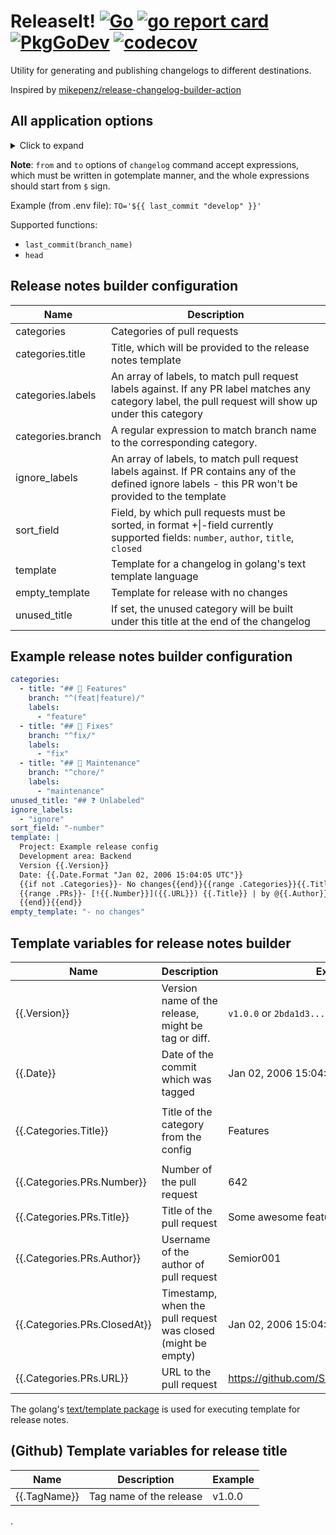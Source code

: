 # ReleaseIt! [![Go](https://github.com/Semior001/releaseit/actions/workflows/.go.yaml/badge.svg)](https://github.com/Semior001/releaseit/actions/workflows/.go.yaml) [![go report card](https://goreportcard.com/badge/github.com/semior001/releaseit)](https://goreportcard.com/report/github.com/semior001/releaseit) [![PkgGoDev](https://pkg.go.dev/badge/github.com/Semior001/releaseit)](https://pkg.go.dev/github.com/Semior001/releaseit) [![codecov](https://codecov.io/gh/Semior001/releaseit/branch/master/graph/badge.svg?token=0MAV99RJ1C)](https://codecov.io/gh/Semior001/releaseit)

Utility for generating and publishing changelogs to different destinations.

Inspired by [mikepenz/release-changelog-builder-action](https://github.com/mikepenz/release-changelog-builder-action)

## All application options
<details>
<summary>Click to expand</summary>

```
Application Options:
      --dbg                                    turn on debug mode [$DEBUG]

Help Options:
  -h, --help                                   Show this help message

[changelog command options]
          --from=                              sha to start release notes from
                                               [$FROM]
          --to=                                sha to end release notes to [$TO]

[release command options]
          --tag=                               tag to be released [$TAG]

[common options]
    engine:
          --engine.type=[github|gitlab]        type of the repository engine
                                               [$ENGINE_TYPE]

    repo:
          --engine.github.repo.owner=          owner of the repository
                                               [$ENGINE_GITHUB_REPO_OWNER]
          --engine.github.repo.name=           name of the repository
                                               [$ENGINE_GITHUB_REPO_NAME]

    basic_auth:
          --engine.github.basic_auth.username= username for basic auth
                                               [$ENGINE_GITHUB_BASIC_AUTH_USERN-

                                               AME]
          --engine.github.basic_auth.password= password for basic auth
                                               [$ENGINE_GITHUB_BASIC_AUTH_PASSW-

                                               ORD]

    gitlab:
          --engine.gitlab.token=               token to connect to the gitlab
                                               repository [$ENGINE_GITLAB_TOKEN]
          --engine.gitlab.base_url=            base url of the gitlab instance
                                               [$ENGINE_GITLAB_BASE_URL]
          --engine.gitlab.project_id=          project id of the repository
                                               [$ENGINE_GITLAB_PROJECT_ID]

    notify:
          --notify.stdout                      print release notes to stdout
                                               [$NOTIFY_STDOUT]
          --notify.conf_location=              location to the config file
                                               [$NOTIFY_CONF_LOCATION]

    telegram:
          --notify.telegram.chat_id=           id of the chat, where the
                                               release notes will be sent
                                               [$NOTIFY_TELEGRAM_CHAT_ID]
          --notify.telegram.token=             bot token
                                               [$NOTIFY_TELEGRAM_TOKEN]
          --notify.telegram.web_page_preview   request telegram to preview for
                                               web links
                                               [$NOTIFY_TELEGRAM_WEB_PAGE_PREVI-

                                               EW]

    github:
          --notify.github.release_name_tmpl=   template for release name
                                               [$NOTIFY_GITHUB_RELEASE_NAME_TMP-

                                               L]

    repo:
          --notify.github.repo.owner=          owner of the repository
                                               [$NOTIFY_GITHUB_REPO_OWNER]
          --notify.github.repo.name=           name of the repository
                                               [$NOTIFY_GITHUB_REPO_NAME]

    basic_auth:
          --notify.github.basic_auth.username= username for basic auth
                                               [$NOTIFY_GITHUB_BASIC_AUTH_USERN-

                                               AME]
          --notify.github.basic_auth.password= password for basic auth
                                               [$NOTIFY_GITHUB_BASIC_AUTH_PASSW-

                                               ORD]

    mattermost:
          --notify.mattermost.base_url=        base url of the mattermost
                                               server
                                               [$NOTIFY_MATTERMOST_BASE_URL]
          --notify.mattermost.channel_id=      id of the channel, where the
                                               release notes will be sent
                                               [$NOTIFY_MATTERMOST_CHANNEL_ID]
          --notify.mattermost.login_id=        login id of the user, who will
                                               send the release notes
                                               [$NOTIFY_MATTERMOST_LOGIN_ID]
          --notify.mattermost.password=        password of the user, who will
                                               send the release notes
                                               [$NOTIFY_MATTERMOST_PASSWORD]
          --notify.mattermost.ldap             use ldap auth
                                               [$NOTIFY_MATTERMOST_LDAP]
```

</details>

**Note**: `from` and `to` options of `changelog` command accept expressions, which must be written in gotemplate manner,
and the whole expressions should start from `$` sign.

Example (from .env file): `TO='${{ last_commit "develop" }}'`

Supported functions:
- `last_commit(branch_name)`
- `head`

## Release notes builder configuration
| Name              | Description                                                                                                                                             |
|-------------------|---------------------------------------------------------------------------------------------------------------------------------------------------------|
| categories        | Categories of pull requests                                                                                                                             |
| categories.title  | Title, which will be provided to the release notes template                                                                                             |
| categories.labels | An array of labels, to match pull request labels against. If any PR label matches any category label, the pull request will show up under this category |
| categories.branch | A regular expression to match branch name to the corresponding category.                                                                                |
| ignore_labels     | An array of labels, to match pull request labels against. If PR contains any of the defined ignore labels - this PR won't be provided to the template   |
| sort_field        | Field, by which pull requests must be sorted, in format +&#124;-field currently supported fields: `number`, `author`, `title`, `closed`                 |
| template          | Template for a changelog in golang's text template language                                                                                             |
| empty_template    | Template for release with no changes                                                                                                                    |
| unused_title      | If set, the unused category will be built under this title at the end of the changelog                                                                  |

## Example release notes builder configuration

```yaml
categories:
  - title: "## 🚀 Features"
    branch: "^(feat|feature)/"
    labels:
      - "feature"
  - title: "## 🐛 Fixes"
    branch: "^fix/"
    labels:
      - "fix"
  - title: "## 🧰 Maintenance"
    branch: "^chore/"
    labels:
      - "maintenance"
unused_title: "## ❓ Unlabeled"
ignore_labels:
  - "ignore"
sort_field: "-number"
template: |
  Project: Example release config
  Development area: Backend
  Version {{.Version}}
  Date: {{.Date.Format "Jan 02, 2006 15:04:05 UTC"}}
  {{if not .Categories}}- No changes{{end}}{{range .Categories}}{{.Title}} | {{ len .PRs }}
  {{range .PRs}}- [!{{.Number}}]({{.URL}}) {{.Title}} | by @{{.Author}}, closed at {{.ClosedAt.Format "02.01.2006 15:04:05 MST"}}
  {{end}}{{end}}
empty_template: "- no changes"
```

## Template variables for release notes builder

| Name                         | Description                                                  | Example                                       |
|------------------------------|--------------------------------------------------------------|-----------------------------------------------|
| {{.Version}}                 | Version name of the release, might be tag or diff.           | `v1.0.0` or `2bda1d3...82e35cf`               |
| {{.Date}}                    | Date of the commit which was tagged                          | Jan 02, 2006 15:04:05 UTC                     |
|                              |                                                              |                                               |
| {{.Categories.Title}}        | Title of the category from the config                        | Features                                      |
|                              |                                                              |                                               |
| {{.Categories.PRs.Number}}   | Number of the pull request                                   | 642                                           |
| {{.Categories.PRs.Title}}    | Title of the pull request                                    | Some awesome feature added                    |
| {{.Categories.PRs.Author}}   | Username of the author of pull request                       | Semior001                                     |
| {{.Categories.PRs.ClosedAt}} | Timestamp, when the pull request was closed (might be empty) | Jan 02, 2006 15:04:05 UTC                     |
| {{.Categories.PRs.URL}}      | URL to the pull request                                      | https://github.com/Semior001/releaseit/pull/6 |

The golang's [text/template package](https://pkg.go.dev/text/template) is used for executing template for release notes.

## (Github) Template variables for release title

| Name         | Description             | Example |
|--------------|-------------------------|---------|
| {{.TagName}} | Tag name of the release | v1.0.0  |

.